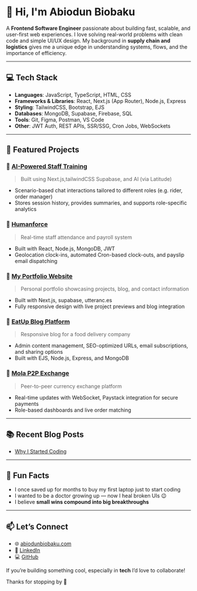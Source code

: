 
# 👋 Hi, I'm Abiodun Biobaku

A **Frontend Software Engineer** passionate about building fast, scalable, and user-first web experiences. I love solving real-world problems with clean code and simple UI/UX design. My background in **supply chain and logistics** gives me a unique edge in understanding systems, flows, and the importance of efficiency.

---

## 💻 Tech Stack

- **Languages**: JavaScript, TypeScript, HTML, CSS  
- **Frameworks & Libraries**: React, Next.js (App Router), Node.js, Express  
- **Styling**: TailwindCSS, Bootstrap, EJS  
- **Databases**: MongoDB, Supabase, Firebase, SQL  
- **Tools**: Git, Figma, Postman, VS Code  
- **Other**: JWT Auth, REST APIs, SSR/SSG, Cron Jobs, WebSockets

---

## 🚀 Featured Projects

### 🤖 [AI-Powered Staff Training](https://github.com/biolafrica/training)  
> Built using Next.js,tailwindCSS Supabase, and AI (via Latitude)
- Scenario-based chat interactions tailored to different roles (e.g. rider, order manager)
- Stores session history, provides summaries, and supports role-specific analytics

### 🔧 [Humanforce](https://github.com/biolafrica/humanforce)  
> Real-time staff attendance and payroll system  
- Built with React, Node.js, MongoDB, JWT  
- Geolocation clock-ins, automated Cron-based clock-outs, and payslip email dispatching
  
### 🧰 [My Portfolio Website](https://github.com/biolafrica/Portfolio-user)  
> Personal portfolio showcasing projects, blog, and contact information
- Built with Next.js, supabase, utteranc.es
- Fully responsive design with live project previews and blog integration

### 📝 [EatUp Blog Platform](https://github.com/biolafrica/Eatup-blog)  
> Responsive blog for a food delivery company  
- Admin content management, SEO-optimized URLs, email subscriptions, and sharing options  
- Built with EJS, Node.js, Express, and MongoDB

### 💱 [Mola P2P Exchange](https://github.com/biolafrica/Mola)  
> Peer-to-peer currency exchange platform  
- Real-time updates with WebSocket, Paystack integration for secure payments  
- Role-based dashboards and live order matching

---

## 📚 Recent Blog Posts

- [Why I Started Coding](https://www.abiodunbiobaku.com/blog/20)  
<!--- [Building a Real-Time Attendance App with Node.js and MongoDB](https://abiodunbiobaku.com/blog/realtime-attendance-app)-->

---

## 🧠 Fun Facts

- I once saved up for months to buy my first laptop just to start coding  
- I wanted to be a doctor growing up — now I heal broken UIs 😉  
- I believe **small wins compound into big breakthroughs**

---

## 📫 Let’s Connect

- 🌐 [abiodunbiobaku.com](https://abiodunbiobaku.com)  
- 💼 [LinkedIn](https://www.linkedin.com/in/abiobaku/)  
- 💻 [GitHub](https://github.com/biolafrica)

If you’re building something cool, especially in **tech** I’d love to collaborate!

Thanks for stopping by 👋

<!--
**biolafrica/biolafrica** is a ✨ _special_ ✨ repository because its `README.md` (this file) appears on your GitHub profile.

Here are some ideas to get you started:

- 🔭 I’m currently working on ...
- 🌱 I’m currently learning ...
- 👯 I’m looking to collaborate on ...
- 🤔 I’m looking for help with ...
- 💬 Ask me about ...
- 📫 How to reach me: ...
- 😄 Pronouns: ...
- ⚡ Fun fact: ...
-->
